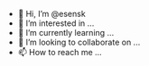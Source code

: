 - 👋 Hi, I’m @esensk
- 👀 I’m interested in ...
- 🌱 I’m currently learning ...
- 💞️ I’m looking to collaborate on ...
- 📫 How to reach me ...

<!---
esensk/esensk is a ✨ special ✨ repository because its `README.md` (this file) appears on your GitHub profile.
You can click the Preview link to take a look at your changes.
--->
